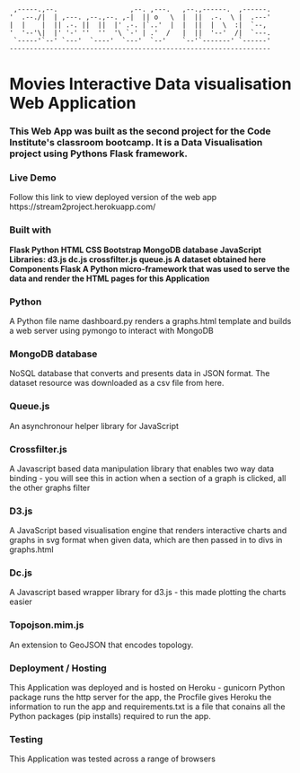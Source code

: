
     ,-----.,--.                  ,--. ,---.   ,--.,------.  ,------.
    '  .--./|  | ,---. ,--.,--. ,-|  || o   \  |  ||  .-.  \ |  .---'
    |  |    |  || .-. ||  ||  |' .-. |`..'  |  |  ||  |  \  :|  `--, 
    '  '--'\|  |' '-' ''  ''  '\ `-' | .'  /   |  ||  '--'  /|  `---.
     `-----'`--' `---'  `----'  `---'  `--'    `--'`-------' `------'
    ----------------------------------------------------------------- 


<h1> Movies
Interactive Data visualisation Web Application </h1>

<h3> This Web App was built as the second project for the Code Institute's classroom bootcamp. It is a Data Visualisation project using Pythons Flask framework. </h3>

<h3> Live Demo </h3>
Follow this link to view deployed version of the web app https://stream2project.herokuapp.com/

<h3> Built with </h3>
<strong> Flask
Python
HTML
CSS
Bootstrap
MongoDB database
JavaScript Libraries:
d3.js
dc.js
crossfilter.js
queue.js
A dataset obtained here
Components
Flask
A Python micro-framework that was used to serve the data and render the HTML pages for this Application </strong>

<h3> Python </h3>
A Python file name dashboard.py renders a graphs.html template and builds a web server using pymongo to interact with MongoDB

<h3> MongoDB database </h3>
NoSQL database that converts and presents data in JSON format. The dataset resource was downloaded as a csv file from here.

<h3> Queue.js </h3>
An asynchronour helper library for JavaScript

<h3> Crossfilter.js </h3>
A Javascript based data manipulation library that enables two way data binding - you will see this in action when a section of a graph is clicked, all the other graphs filter

<h3> D3.js </h3>
A JavaScript based visualisation engine that renders interactive charts and graphs in svg format when given data, which are then passed in to divs in graphs.html

<h3> Dc.js </h3>
A Javascript based wrapper library for d3.js - this made plotting the charts easier

<h3> Topojson.mim.js </h3>
An extension to GeoJSON that encodes topology. 

<h3> Deployment / Hosting </h3>
This Application was deployed and is hosted on Heroku - gunicorn Python package runs the http server for the app, the Procfile gives Heroku the information to run the app and requirements.txt is a file that conains all the Python packages (pip installs) required to run the app.

<h3> Testing </h3>
This Application was tested across a range of browsers